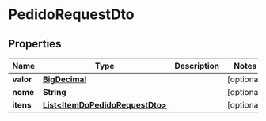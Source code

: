 # PedidoRequestDto

## Properties
Name | Type | Description | Notes
------------ | ------------- | ------------- | -------------
**valor** | [**BigDecimal**](BigDecimal.md) |  |  [optional]
**nome** | **String** |  |  [optional]
**itens** | [**List&lt;ItemDoPedidoRequestDto&gt;**](ItemDoPedidoRequestDto.md) |  |  [optional]
